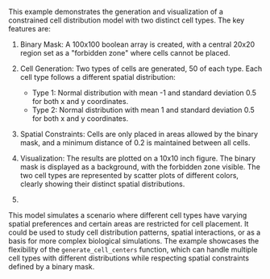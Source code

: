 This example demonstrates the generation and visualization of a constrained cell distribution model with two distinct cell types. The key features are:

1. Binary Mask: A 100x100 boolean array is created, with a central 20x20 region set as a "forbidden zone" where cells cannot be placed.

2. Cell Generation: Two types of cells are generated, 50 of each type. Each cell type follows a different spatial distribution:
   - Type 1: Normal distribution with mean -1 and standard deviation 0.5 for both x and y coordinates.
   - Type 2: Normal distribution with mean 1 and standard deviation 0.5 for both x and y coordinates.

3. Spatial Constraints: Cells are only placed in areas allowed by the binary mask, and a minimum distance of 0.2 is maintained between all cells.

4. Visualization: The results are plotted on a 10x10 inch figure. The binary mask is displayed as a background, with the forbidden zone visible. The two cell types are represented by scatter plots of different colors, clearly showing their distinct spatial distributions.
5. 
This model simulates a scenario where different cell types have varying spatial preferences and certain areas are restricted for cell placement. It could be used to study cell distribution patterns, spatial interactions, or as a basis for more complex biological simulations.
The example showcases the flexibility of the `generate_cell_centers` function, which can handle multiple cell types with different distributions while respecting spatial constraints defined by a binary mask.
